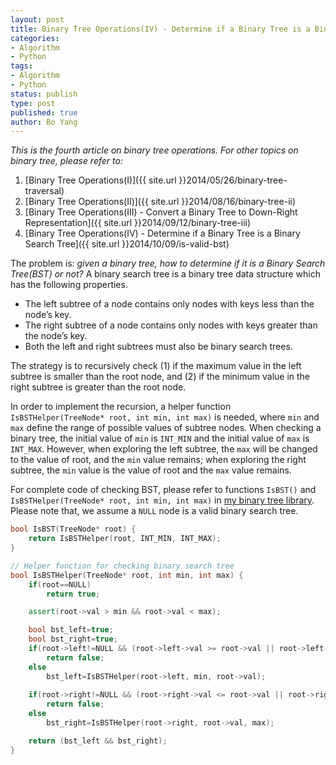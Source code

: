 ```yaml
---
layout: post
title: Binary Tree Operations(IV) - Determine if a Binary Tree is a Binary Search Tree
categories: 
- Algorithm
- Python
tags:
- Algorithm
- Python
status: publish
type: post
published: true
author: Bo Yang
---
```


_This is the fourth article on binary tree operations. For other topics on binary tree, please refer to:_

1. [Binary Tree Operations(I)]({{ site.url }}2014/05/26/binary-tree-traversal)
2. [Binary Tree Operations(II)]({{ site.url }}2014/08/16/binary-tree-ii)
3. [Binary Tree Operations(III) - Convert a Binary Tree to Down-Right Representation]({{ site.url }}2014/09/12/binary-tree-iii)
4. [Binary Tree Operations(IV) - Determine if a Binary Tree is a Binary Search Tree]({{ site.url }}2014/10/09/is-valid-bst)


The problem is: _given a binary tree, how to determine if it is a Binary Search Tree(BST) or not?_ A binary search tree is a binary tree data structure which has the following properties.

- The left subtree of a node contains only nodes with keys less than the node’s key.
- The right subtree of a node contains only nodes with keys greater than the node’s key.
- Both the left and right subtrees must also be binary search trees. 

The strategy is to recursively check (1) if the maximum value in the left subtree is smaller than the root node, and (2) if the minimum value in the right subtree is greater than the root node. 

In order to implement the recursion, a helper function `IsBSTHelper(TreeNode* root, int min, int max)` is needed, where `min` and `max` define the range of possible values of subtree nodes. When checking a binary tree, the initial value of `min` is `INT_MIN` and the initial value of `max` is `INT_MAX`. However, when exploring the left subtree, the `max` will be changed to the value of root, and the `min` value remains; when exploring the right subtree, the `min` value is the value of root and the `max` value remains. 

For complete code of checking BST, please refer to functions `IsBST()` and `IsBSTHelper(TreeNode* root, int min, int max)` in [my binary tree library](https://github.com/bo-yang/BinaryTree). Please note that, we assume a `NULL` node is a valid binary search tree.

```cpp
bool IsBST(TreeNode* root) {
	return IsBSTHelper(root, INT_MIN, INT_MAX);
}

// Helper function for checking binary search tree
bool IsBSTHelper(TreeNode* root, int min, int max) {
	if(root==NULL)
		return true;

	assert(root->val > min && root->val < max);

	bool bst_left=true;
	bool bst_right=true;
	if(root->left!=NULL && (root->left->val >= root->val || root->left->val <= min))
		return false;
	else
		bst_left=IsBSTHelper(root->left, min, root->val);
	
	if(root->right!=NULL && (root->right->val <= root->val || root->right->val >= max))
		return false;
	else
		bst_right=IsBSTHelper(root->right, root->val, max);

	return (bst_left && bst_right);
}
```

